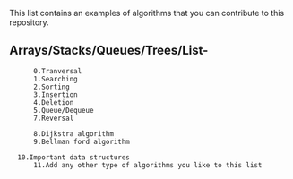 This list contains an examples of algorithms that you can contribute to this repository.
## Arrays/Stacks/Queues/Trees/List-
          0.Tranversal
          1.Searching
          2.Sorting
          3.Insertion
          4.Deletion
          5.Queue/Dequeue
          7.Reversal

          8.Dijkstra algorithm
          9.Bellman ford algorithm

	  10.Important data structures
          11.Add any other type of algorithms you like to this list         
